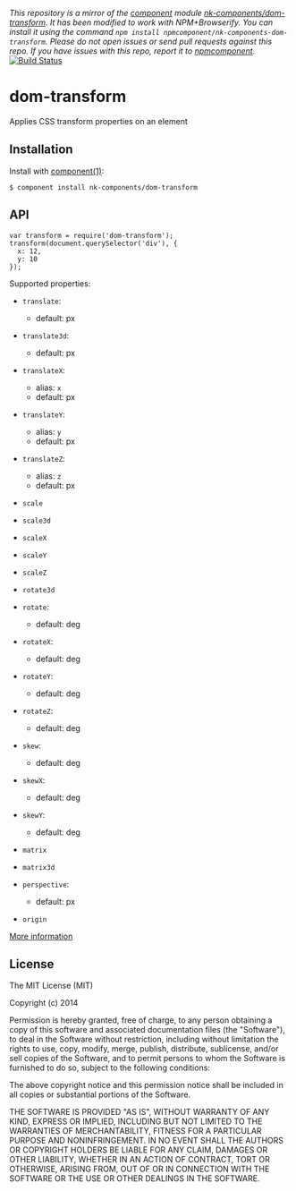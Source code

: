 *This repository is a mirror of the [component](http://component.io) module [nk-components/dom-transform](http://github.com/nk-components/dom-transform). It has been modified to work with NPM+Browserify. You can install it using the command `npm install npmcomponent/nk-components-dom-transform`. Please do not open issues or send pull requests against this repo. If you have issues with this repo, report it to [npmcomponent](https://github.com/airportyh/npmcomponent).*
[![Build Status](https://travis-ci.org/nk-components/dom-transform.png?branch=master)](https://travis-ci.org/nk-components/dom-transform)

# dom-transform

  Applies CSS transform properties on an element

## Installation

  Install with [component(1)](http://component.io):

    $ component install nk-components/dom-transform

## API

    var transform = require('dom-transform');
    transform(document.querySelector('div'), {
      x: 12,
      y: 10
    });

Supported properties:
* `translate`:
  - default: px

* `translate3d`:
  - default: px

* `translateX`:
  - alias: `x`
  - default: px

* `translateY`:
  - alias: `y`
  - default: px

* `translateZ`:
  - alias: `z`
  - default: px

* `scale`

* `scale3d`

* `scaleX`

* `scaleY`

* `scaleZ`

* `rotate3d`

* `rotate`:
  - default: deg

* `rotateX`:
  - default: deg

* `rotateY`:
  - default: deg

* `rotateZ`:
  - default: deg

* `skew`:
  - default: deg

* `skewX`:
  - default: deg

* `skewY`:
  - default: deg

* `matrix`

* `matrix3d`

* `perspective`:
  - default: px

* `origin`

[More information](https://developer.mozilla.org/en-US/docs/Web/CSS/transform)

## License

  The MIT License (MIT)

  Copyright (c) 2014 <copyright holders>

  Permission is hereby granted, free of charge, to any person obtaining a copy
  of this software and associated documentation files (the "Software"), to deal
  in the Software without restriction, including without limitation the rights
  to use, copy, modify, merge, publish, distribute, sublicense, and/or sell
  copies of the Software, and to permit persons to whom the Software is
  furnished to do so, subject to the following conditions:

  The above copyright notice and this permission notice shall be included in
  all copies or substantial portions of the Software.

  THE SOFTWARE IS PROVIDED "AS IS", WITHOUT WARRANTY OF ANY KIND, EXPRESS OR
  IMPLIED, INCLUDING BUT NOT LIMITED TO THE WARRANTIES OF MERCHANTABILITY,
  FITNESS FOR A PARTICULAR PURPOSE AND NONINFRINGEMENT. IN NO EVENT SHALL THE
  AUTHORS OR COPYRIGHT HOLDERS BE LIABLE FOR ANY CLAIM, DAMAGES OR OTHER
  LIABILITY, WHETHER IN AN ACTION OF CONTRACT, TORT OR OTHERWISE, ARISING FROM,
  OUT OF OR IN CONNECTION WITH THE SOFTWARE OR THE USE OR OTHER DEALINGS IN
  THE SOFTWARE.
